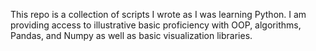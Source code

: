This repo is a collection of scripts I wrote as I was learning Python. I am providing access to illustrative basic proficiency with OOP, algorithms, Pandas, and Numpy as well as basic visualization libraries. 
